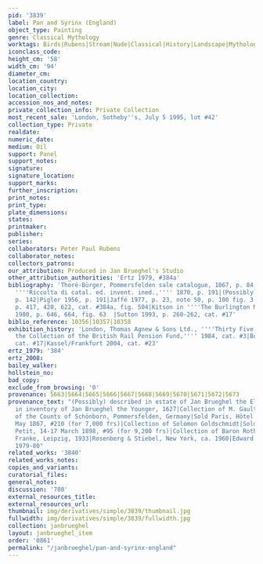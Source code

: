 ```yaml
---
pid: '3839'
label: Pan and Syrinx (England)
object_type: Painting
genre: Classical Mythology
worktags: Birds|Rubens|Stream|Nude|Classical|History|Landscape|Mythological|Flowers
iconclass_code:
height_cm: '58'
width_cm: '94'
diameter_cm:
location_country:
location_city:
location_collection:
accession_nos_and_notes:
private_collection_info: Private Collection
most_recent_sale: 'London, Sotheby''s, July 5 1995, lot #42'
collection_type: Private
realdate:
numeric_date:
medium: Oil
support: Panel
support_notes:
signature:
signature_location:
support_marks:
further_inscription:
print_notes:
print_type:
plate_dimensions:
states:
printmaker:
publisher:
series:
collaborators: Peter Paul Rubens
collaborator_notes:
collectors_patrons:
our_attribution: Produced in Jan Brueghel's Studio
other_attribution_authorities: 'Ertz 1979, #384a'
bibliography: 'Thoré-Bürger, Pommersfelden sale catalogue, 1867, p. 84, cat. #210|Campori,
  ''''Riccolta di catal. ed. invent. ined.,'''' 1870, p. 191|(Possibly) Denucé 1934,
  p. 142|Pigler 1956, p. 191|Jaffé 1977, p. 23, note 50, p. 100 fig. 3|Ertz 1979,
  p. 417, 420, 622, cat. #384a, fig. 504|Kitson in ''''The Burlington Magazine,''''
  1980, p. 646, 664, fig. 63  |Sutton 1993, p. 260-262, cat. #17'
biblio_reference: 10356|10357|10358
exhibition_history: 'London, Thomas Agnew & Sons Ltd., ''''Thirty Five Paintings from
  the Collection of the British Rail Pension Fund,'''' 1984, cat. #3|Boston 1993,
  cat. #17|Kassel/Frankfurt 2004, cat. #23'
ertz_1979: '384'
ertz_2008:
bailey_walker:
hollstein_no:
bad_copy:
exclude_from_browsing: '0'
provenance: 5663|5664|5665|5666|5667|5668|5669|5670|5671|5672|5673
provenance_text: "(Possibly) described in estate of Jan Brueghel the Elder|(Possibly)
  in inventory of Jan Brueghel the Younger, 1627|Collection of M. Gault, Paris|Collection
  of the Counts of Schönborn, Pommersfelden, Germany|Sold Paris, Hôtel  Druot, 17-18
  May 1867, #210 (for 7,000 frs)|Collection of Solomon Goldschmidt|Sold Paris, Georges
  Petit, 14-17 March 1898, #95 (for 9,200 frs)|Collection of Baron Rothschild, Vienna|Kunstsalon
  Franke, Leipzig, 1933|Rosenberg & Stiebel, New York, ca. 1960|Edward Speelman, London,
  1979-80"
related_works: '3840'
related_works_notes:
copies_and_variants:
curatorial_files:
general_notes:
discussion: '708'
external_resources_title:
external_resources_url:
thumbnail: img/derivatives/simple/3839/thumbnail.jpg
fullwidth: img/derivatives/simple/3839/fullwidth.jpg
collection: janbrueghel
layout: janbrueghel_item
order: '0861'
permalink: "/janbrueghel/pan-and-syrinx-england"
---
```

